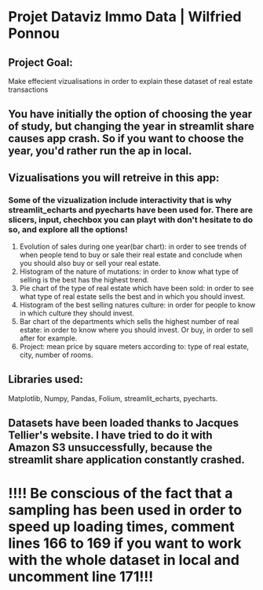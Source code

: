# Projet Dataviz Immo Data | Wilfried Ponnou
## Project Goal:
Make effecient vizualisations in order to explain these dataset of real estate transactions
## You have initially the option of choosing the year of study, but changing the year in streamlit share causes app crash. So if you want to choose the year, you'd rather run the ap in local.
## Vizualisations you will retreive in this app:
### Some of the vizualization include interactivity that is why streamlit_echarts and pyecharts have been used for. There are slicers, input, chechbox you can playt with don't hesitate to do so, and explore all the options!
1) Evolution of sales during one year(bar chart): in order to see trends of when people tend to buy or sale their real estate
and conclude when you should also buy or sell your real estate.
2) Histogram of  the nature of mutations: in order to know what type of selling is the best has the highest trend.
3) Pie chart of the type of real estate which have been sold: in order to see what type of real estate sells the best and in which you should invest.
4) Histogram of the best selling natures culture: in order for people to know in which culture they should invest.
5) Bar chart of the departments which sells the highest number of real estate: in order to know where you should invest. Or buy, in order to sell after for example.
6) Project: mean price by square meters according to: type of real estate, city, number of rooms.
## Libraries used:
Matplotlib, Numpy, Pandas, Folium, streamlit_echarts, pyecharts.
## Datasets have been loaded thanks to Jacques Tellier's website. I have tried to do it with Amazon S3 unsuccessfully, because the streamlit share application constantly crashed.
# !!!! Be conscious of the fact that a sampling has been used in order to speed up loading times, comment lines 166 to 169 if you want to work with the whole dataset in local and uncomment line 171!!! 
